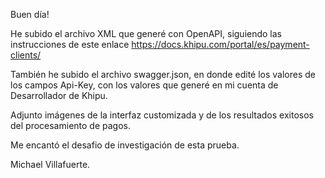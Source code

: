Buen día!

He subido el archivo XML que generé con OpenAPI, siguiendo las instrucciones de este enlace https://docs.khipu.com/portal/es/payment-clients/

También he subido el archivo swagger.json, en donde edité los valores de los campos Api-Key, con los valores que generé en mi cuenta de Desarrollador de Khipu.

Adjunto imágenes de la interfaz customizada y de los resultados exitosos del procesamiento de pagos.

Me encantó el desafio de investigación de esta prueba.

Michael Villafuerte.
